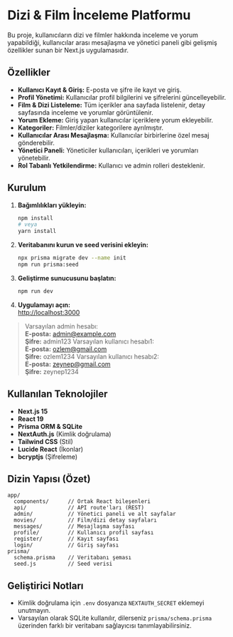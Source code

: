 # Dizi & Film İnceleme Platformu

Bu proje, kullanıcıların dizi ve filmler hakkında inceleme ve yorum yapabildiği, kullanıcılar arası mesajlaşma ve yönetici paneli gibi gelişmiş özellikler sunan bir Next.js uygulamasıdır.

## Özellikler

- **Kullanıcı Kayıt & Giriş:** E-posta ve şifre ile kayıt ve giriş.
- **Profil Yönetimi:** Kullanıcılar profil bilgilerini ve şifrelerini güncelleyebilir.
- **Film & Dizi Listeleme:** Tüm içerikler ana sayfada listelenir, detay sayfasında inceleme ve yorumlar görüntülenir.
- **Yorum Ekleme:** Giriş yapan kullanıcılar içeriklere yorum ekleyebilir.
- **Kategoriler:** Filmler/diziler kategorilere ayrılmıştır.
- **Kullanıcılar Arası Mesajlaşma:** Kullanıcılar birbirlerine özel mesaj gönderebilir.
- **Yönetici Paneli:** Yöneticiler kullanıcıları, içerikleri ve yorumları yönetebilir.
- **Rol Tabanlı Yetkilendirme:** Kullanıcı ve admin rolleri desteklenir.

## Kurulum

1. **Bağımlılıkları yükleyin:**
   ```bash
   npm install
   # veya
   yarn install
   ```

2. **Veritabanını kurun ve seed verisini ekleyin:**
   ```bash
   npx prisma migrate dev --name init
   npm run prisma:seed
   ```

3. **Geliştirme sunucusunu başlatın:**
   ```bash
   npm run dev
   ```

4. **Uygulamayı açın:**  
   [http://localhost:3000](http://localhost:3000)

> Varsayılan admin hesabı:  
> **E-posta:** admin@example.com  
> **Şifre:** admin123
> Varsayılan kullanıcı hesabı1:  
> **E-posta:** ozlem@gmail.com  
> **Şifre:** ozlem1234
> Varsayılan kullanıcı hesabı2:  
> **E-posta:** zeynep@gmail.com  
> **Şifre:** zeynep1234

## Kullanılan Teknolojiler

- **Next.js 15**
- **React 19**
- **Prisma ORM & SQLite**
- **NextAuth.js** (Kimlik doğrulama)
- **Tailwind CSS** (Stil)
- **Lucide React** (İkonlar)
- **bcryptjs** (Şifreleme)

## Dizin Yapısı (Özet)

```
app/
  components/      // Ortak React bileşenleri
  api/             // API route'ları (REST)
  admin/           // Yönetici paneli ve alt sayfalar
  movies/          // Film/dizi detay sayfaları
  messages/        // Mesajlaşma sayfası
  profile/         // Kullanıcı profil sayfası
  register/        // Kayıt sayfası
  login/           // Giriş sayfası
prisma/
  schema.prisma    // Veritabanı şeması
  seed.js          // Seed verisi
```

## Geliştirici Notları

- Kimlik doğrulama için `.env` dosyanıza `NEXTAUTH_SECRET` eklemeyi unutmayın.
- Varsayılan olarak SQLite kullanılır, dilerseniz `prisma/schema.prisma` üzerinden farklı bir veritabanı sağlayıcısı tanımlayabilirsiniz.
